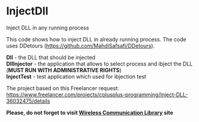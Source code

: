 # InjectDll
 Inject DLL in any running process
 
 This code shows how to inject DLL in already running process. The code uses DDetours (https://github.com/MahdiSafsafi/DDetours).
 
 **Dll** - the DLL that should be injected  
 **DllInjector** - the application that allows to select process and ibject the DLL (**MUST RUN WITH ADMINISTRATIVE RIGHTS**)  
 **InjectTest** - test application which used for ibjection test
 
 The project based on this Freelancer request: https://www.freelancer.com/projects/cplusplus-programming/Inject-DLL-36032475/details

**Please, do not forget to visit [Wireless Communication Library](https://www.btframework.com) site**
